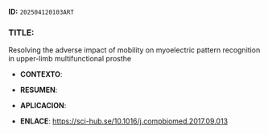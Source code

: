**ID:** `202504120103ART`

### TITLE:
Resolving the adverse impact of mobility on myoelectric pattern recognition
in upper-limb multifunctional prosthe
- **CONTEXTO**: 
    
- **RESUMEN**: 
    
- **APLICACION**: 

- **ENLACE**: https://sci-hub.se/10.1016/j.compbiomed.2017.09.013